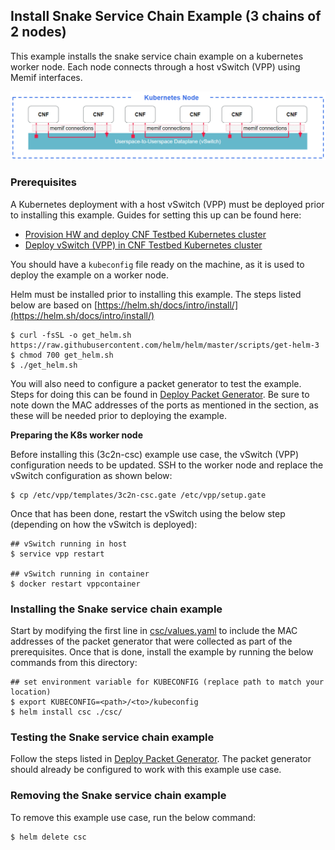 ## Install Snake Service Chain Example (3 chains of 2 nodes)

This example installs the snake service chain example on a kubernetes worker node. Each node connects through a host vSwitch (VPP) using Memif interfaces.

![Example "Snake" service chain](snake.png)

### Prerequisites
A Kubernetes deployment with a host vSwitch (VPP) must be deployed prior to installing this example. Guides for setting this up can be found here:
* [Provision HW and deploy CNF Testbed Kubernetes cluster](/docs/Deploy_cnf_testbed_k8s.md)
* [Deploy vSwitch (VPP) in CNF Testbed Kubernetes cluster](/docs/Deploy_vswitch_cnf_testbed.md)

You should have a `kubeconfig` file ready on the machine, as it is used to deploy the example on a worker node.

Helm must be installed prior to installing this example. The steps listed below are based on [https://helm.sh/docs/intro/install/](https://helm.sh/docs/intro/install/)
```
$ curl -fsSL -o get_helm.sh https://raw.githubusercontent.com/helm/helm/master/scripts/get-helm-3
$ chmod 700 get_helm.sh
$ ./get_helm.sh
```

You will also need to configure a packet generator to test the example. Steps for doing this can be found in [Deploy Packet Generator](/docs/Deploy_pktgen_cnf_testbed.md). Be sure to note down the MAC addresses of the ports as mentioned in the section, as these will be needed prior to deploying the example.

**Preparing the K8s worker node**

Before installing this (3c2n-csc) example use case, the vSwitch (VPP) configuration needs to be updated. SSH to the worker node and replace the vSwitch configuration as shown below:
```
$ cp /etc/vpp/templates/3c2n-csc.gate /etc/vpp/setup.gate
```

Once that has been done, restart the vSwitch using the below step (depending on how the vSwitch is deployed):
```
## vSwitch running in host
$ service vpp restart

## vSwitch running in container
$ docker restart vppcontainer
```

### Installing the Snake service chain example

Start by modifying the first line in [csc/values.yaml](./csc/values.yaml) to include the MAC addresses of the packet generator that were collected as part of the prerequisites. Once that is done, install the example by running the below commands from this directory:
```
## set environment variable for KUBECONFIG (replace path to match your location)
$ export KUBECONFIG=<path>/<to>/kubeconfig
$ helm install csc ./csc/
```

### Testing the Snake service chain example

Follow the steps listed in [Deploy Packet Generator](/docs/Deploy_pktgen_cnf_testbed.md). The packet generator should already be configured to work with this example use case.

### Removing the Snake service chain example

To remove this example use case, run the below command:
```
$ helm delete csc
```
